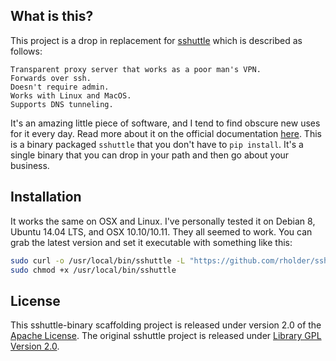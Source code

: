 ## What is this?
This project is a drop in replacement for [sshuttle](https://github.com/sshuttle/sshuttle)
which is described as follows:
```
Transparent proxy server that works as a poor man's VPN.
Forwards over ssh.
Doesn't require admin.
Works with Linux and MacOS.
Supports DNS tunneling.
```
It's an amazing little piece of software, and I tend to find obscure new uses
for it every day. Read more about it on the official documentation
[here](http://sshuttle.readthedocs.org/). This is a binary packaged `sshuttle`
that you don't have to `pip install`. It's a single binary that you can drop in
your path and then go about your business.

## Installation
It works the same on OSX and Linux. I've personally tested it on Debian 8,
Ubuntu 14.04 LTS, and OSX 10.10/10.11. They all seemed to work. You can grab the
latest version and set it executable with something like this:
```bash
sudo curl -o /usr/local/bin/sshuttle -L "https://github.com/rholder/sshuttle-binary/releases/download/v0.78.5/sshuttle" && \
sudo chmod +x /usr/local/bin/sshuttle
```

## License
This sshuttle-binary scaffolding project is released under version 2.0 of the
[Apache License](http://www.apache.org/licenses/LICENSE-2.0). The original sshuttle
project is released under [Library GPL Version 2.0](http://www.gnu.org/licenses/old-licenses/lgpl-2.0.en.html).